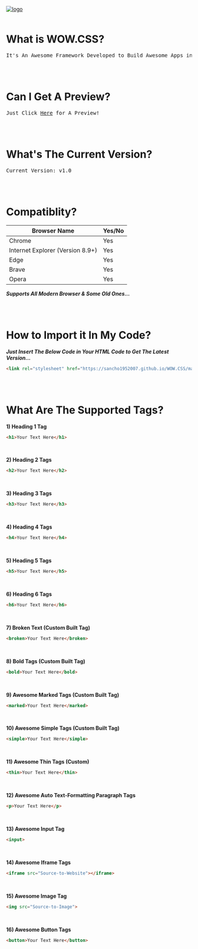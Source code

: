 [![logo](https://i.ibb.co/0m3dJb5/Icon.png)](https://sancho1952007.github.io/WOW.CSS/)
<br><br>
# What is WOW.CSS?
<pre>
It's An Awesome Framework Developed to Build Awesome Apps in HTML, CSS & JS!
</pre>

<br><br>

# Can I Get A Preview?
<pre>
Just Click <a href="https://sancho1952007.github.io/WOW.CSS/">Here</a> for A Preview!
</pre>

<br><br>

# What's The Current Version?
<pre>
Current Version: v1.0
</pre>

<br><br>

# Compatiblity?
**Browser Name** | **Yes/No**
------ | -----
Chrome | Yes
Internet Explorer (Version 8.9+)| Yes
Edge | Yes
Brave | Yes
Opera | Yes

***Supports All Modern Browser & Some Old Ones...***

<br><br>

# How to Import it In My Code?
***Just Insert The Below Code in Your HTML Code to Get The Latest Version...***
```html
<link rel="stylesheet" href="https://sancho1952007.github.io/WOW.CSS/main.css">
```

<br><br>

# What Are The Supported Tags?
**1) Heading 1 Tag**
```html
<h1>Your Text Here</h1>
```

<br>

**2) Heading 2 Tags**
```html
<h2>Your Text Here</h2>
```

<br>

**3) Heading 3 Tags**
```html
<h3>Your Text Here</h3>
```

<br>

**4) Heading 4 Tags**
```html
<h4>Your Text Here</h4>
```

<br>

**5) Heading 5 Tags**
```html
<h5>Your Text Here</h5>
```

<br>

**6) Heading 6 Tags**
```html
<h6>Your Text Here</h6>
```

<br>

**7) Broken Text (Custom Built Tag)**
```html
<broken>Your Text Here</broken>
```

<br>

**8) Bold Tags (Custom Built Tag)**
```html
<bold>Your Text Here</bold>
```

<br>

**9) Awesome Marked Tags (Custom Built Tag)**
```html
<marked>Your Text Here</marked>
```

<br>

**10) Awesome Simple Tags (Custom Built Tag)**
```html
<simple>Your Text Here</simple>
```

<br>

**11) Awesome Thin Tags (Custom)**
```html
<thin>Your Text Here</thin>
```

<br>

**12) Awesome Auto Text-Formatting Paragraph Tags**
```html
<p>Your Text Here</p>
```

<br>

**13) Awesome Input Tag**
```html
<input>
```

<br>

**14) Awesome Iframe Tags**
```html
<iframe src="Source-to-Website"></iframe>
```

<br>

**15) Awesome Image Tag**
```html
<img src="Source-to-Image">
```

<br>

**16) Awesome Button Tags**
```html
<button>Your Text Here</button>
```
